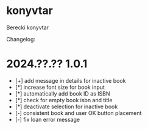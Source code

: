 # konyvtar

Berecki konyvtar

Changelog:

# 2024.??.?? 1.0.1

- [+] add message in details for inactive book
- [*] increase font size for book input
- [*] automatically add book ID as ISBN
- [*] check for empty book isbn and title
- [*] deactivate selection for inactive book
- [-] consistent book and user OK button placement
- [-] fix loan error message
